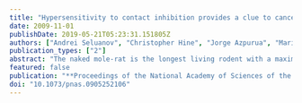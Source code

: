 ```yaml
---
title: "Hypersensitivity to contact inhibition provides a clue to cancer resistance of naked mole-rat"
date: 2009-11-01
publishDate: 2019-05-21T05:23:31.151805Z
authors: ["Andrei Seluanov", "Christopher Hine", "Jorge Azpurua", "Marina Feigenson", "Michael Bozzella", "**Zhiyong Mao**", "Kenneth C Catania", "Vera Gorbunova"]
publication_types: ["2"]
abstract: "The naked mole-rat is the longest living rodent with a maximum lifespan exceeding 28 years. In addition to its longevity, naked mole-rats have an extraordinary resistance to cancer as tumors have never been observed in these rodents. Furthermore, we show that a combination of activated Ras and SV40 LT fails to induce robust anchorage-independent growth in naked mole-rat cells, while it readily transforms mouse fibroblasts. The mechanisms responsible for the cancer resistance of naked mole-rats were unknown. Here we show that naked mole-rat fibroblasts display hypersensitivity to contact inhibition, a phenomenon we termed \"early contact inhibition.\" Contact inhibition is a key anticancer mechanism that arrests cell division when cells reach a high density. In cell culture, naked mole-rat fibroblasts arrest at a much lower density than those from a mouse. We demonstrate that early contact inhibition requires the activity of p53 and pRb tumor suppressor pathways. Inactivation of both p53 and pRb attenuates early contact inhibition. Contact inhibition in human and mouse is triggered by the induction of p27(Kip1). In contrast, early contact inhibition in naked mole-rat is associated with the induction of p16(Ink4a). Furthermore, we show that the roles of p16(Ink4a) and p27(Kip1) in the control of contact inhibition became temporally separated in this species: the early contact inhibition is controlled by p16(Ink4a), and regular contact inhibition is controlled by p27(Kip1). We propose that the additional layer of protection conferred by two-tiered contact inhibition contributes to the remarkable tumor resistance of the naked mole-rat."
featured: false
publication: "**Proceedings of the National Academy of Sciences of the United States of America**"
doi: "10.1073/pnas.0905252106"
---
```


